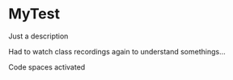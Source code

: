 # MyTest
Just a description

Had to watch class recordings again to understand somethings...

Code spaces activated
